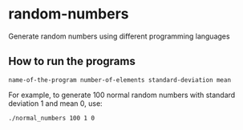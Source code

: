 # random-numbers

Generate random numbers using different programming languages

## How to run the programs

`name-of-the-program number-of-elements standard-deviation mean`

For example, to generate 100 normal random numbers with standard deviation 1 and mean 0, use:

`./normal_numbers 100 1 0`
